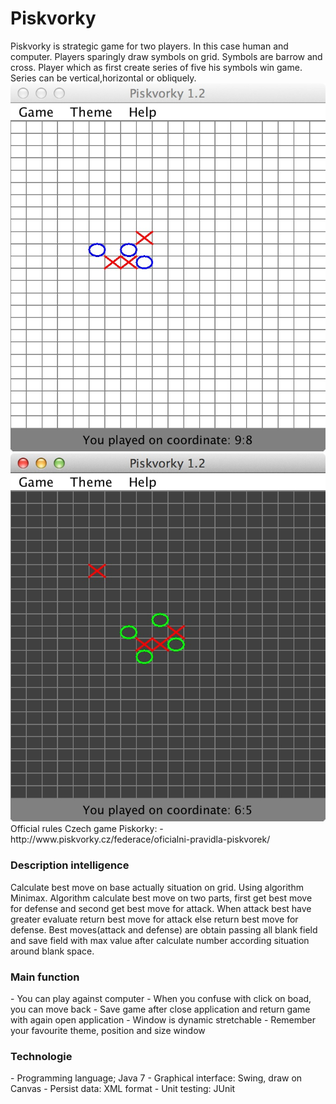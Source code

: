 <h1> Piskvorky </H1>
Piskvorky is strategic game for two players. In this case human and computer. 
Players sparingly draw symbols on grid. Symbols are barrow and cross. 
Player which as first create series of five his symbols win game. Series can
be vertical,horizontal or obliquely.

<img src="https://github.com/JiriCagis/Piskvorky/blob/master/piskvorky_white.jpg"/>
<img src="https://github.com/JiriCagis/Piskvorky/blob/master/piskvorky_dark.jpg"/>
Official rules Czech game Piskorky:
- http://www.piskvorky.cz/federace/oficialni-pravidla-piskvorek/

<H3> Description intelligence </H3>
Calculate best move on base actually situation on grid.
Using algorithm Minimax. Algorithm calculate best move on
two parts, first get best move for defense and second get best
move for attack. When attack best have greater evaluate return
best move for attack else return best move for defense.
Best moves(attack and defense) are obtain passing all 
blank field and save field with max value after calculate
number according situation around blank space.

<H3>Main function</H3>
- You can play against computer
- When you confuse with click on boad, you can move back
- Save game after close application and return game with again open application
- Window is dynamic stretchable
- Remember your favourite theme, position and size window

<H3>Technologie</H3>
- Programming language; Java 7
- Graphical interface: Swing, draw on Canvas
- Persist data: XML format
- Unit testing: JUnit
